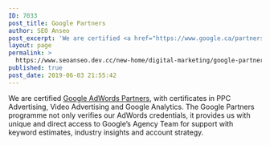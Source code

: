 ```yaml
---
ID: 7033
post_title: Google Partners
author: SEO Anseo
post_excerpt: 'We are certified <a href="https://www.google.ca/partners/about/">Google AdWords Partners</a>, with certificates in PPC Advertising, Video Advertising and Google Analytics. The Google Partners programme not only verifies our AdWords credentials, it provides us with unique and direct access to Google’s Agency Team for support with keyword estimates, industry insights and account strategy. '
layout: page
permalink: >
  https://www.seoanseo.dev.cc/new-home/digital-marketing/google-partners/
published: true
post_date: 2019-06-03 21:55:42
---
```

<!-- wp:paragraph -->
<p>We are certified <a href="https://www.google.ca/partners/about/">Google AdWords Partners</a>, with certificates in PPC Advertising, Video Advertising and Google Analytics. The Google Partners programme not only verifies our AdWords credentials, it provides us with unique and direct access to Google’s Agency Team for support with keyword estimates, industry insights and account strategy. </p>
<!-- /wp:paragraph -->